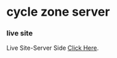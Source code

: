# cycle zone server

### live site

Live Site-Server Side [Click Here](https://afternoon-ridge-55411.herokuapp.com/).
